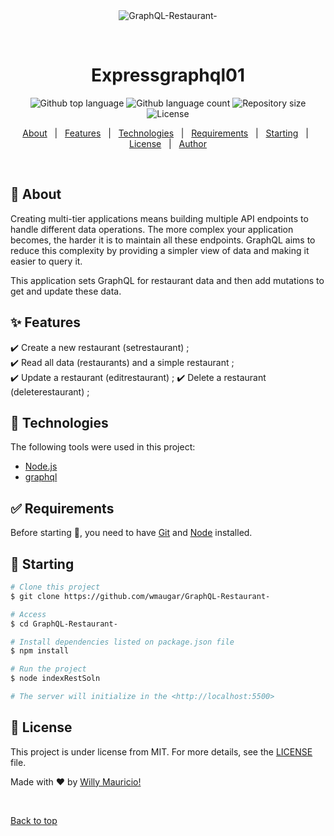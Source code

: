<div align="center" id="top"> 
  <img src="./.github/app.gif" alt="GraphQL-Restaurant-" />

  &#xa0;

  <!-- <a href="https://GraphQL-Restaurant-.netlify.app">Demo</a> -->
</div>

<h1 align="center">Expressgraphql01</h1>

<p align="center">
  <img alt="Github top language" src="https://img.shields.io/github/languages/top/wmaugar/GraphQL-Restaurant-color=56BEB8">

  <img alt="Github language count" src="https://img.shields.io/github/languages/count/wmaugar/GraphQL-Restaurant-color=56BEB8">

  <img alt="Repository size" src="https://img.shields.io/github/repo-size/wmaugar/GraphQL-Restaurant-color=56BEB8">

  <img alt="License" src="https://img.shields.io/github/license/wmaugar/GraphQL-Restaurant-color=56BEB8">

  <!-- <img alt="Github issues" src="https://img.shields.io/github/issues/wmaugar/GraphQL-Restaurant-color=56BEB8" /> -->

  <!-- <img alt="Github forks" src="https://img.shields.io/github/forks/wmaugar/GraphQL-Restaurant-color=56BEB8" /> -->

  <!-- <img alt="Github stars" src="https://img.shields.io/github/stars/wmaugar/GraphQL-Restaurant-color=56BEB8" /> -->
</p>

<!-- Status -->

<!-- <h4 align="center"> 
	🚧  Expressgraphql01 🚀 Under construction...  🚧
</h4> 

<hr> -->

<p align="center">
  <a href="#dart-about">About</a> &#xa0; | &#xa0; 
  <a href="#sparkles-features">Features</a> &#xa0; | &#xa0;
  <a href="#rocket-technologies">Technologies</a> &#xa0; | &#xa0;
  <a href="#white_check_mark-requirements">Requirements</a> &#xa0; | &#xa0;
  <a href="#checkered_flag-starting">Starting</a> &#xa0; | &#xa0;
  <a href="#memo-license">License</a> &#xa0; | &#xa0;
  <a href="https://github.com/wmaugar/" target="_blank">Author</a>
</p>

<br>

## :dart: About ##

Creating multi-tier applications means building multiple API endpoints to handle different data operations. The more complex your application becomes, the harder it is to maintain all these endpoints. GraphQL aims to reduce this complexity by providing a simpler view of data and making it easier to query it. 

This application sets GraphQL for restaurant data and then add mutations to get and update these data. 

## :sparkles: Features ##

:heavy_check_mark: Create a new restaurant (setrestaurant) ;\
:heavy_check_mark: Read all data (restaurants) and a simple restaurant ;\
:heavy_check_mark: Update a restaurant (editrestaurant) ;
:heavy_check_mark: Delete a restaurant (deleterestaurant) ;

## :rocket: Technologies ##

The following tools were used in this project:

- [Node.js](https://nodejs.org/en/)
- [graphql](https://graphql.org)



## :white_check_mark: Requirements ##

Before starting :checkered_flag:, you need to have [Git](https://git-scm.com) and [Node](https://nodejs.org/en/) installed.

## :checkered_flag: Starting ##

```bash
# Clone this project
$ git clone https://github.com/wmaugar/GraphQL-Restaurant-

# Access
$ cd GraphQL-Restaurant-

# Install dependencies listed on package.json file
$ npm install

# Run the project
$ node indexRestSoln

# The server will initialize in the <http://localhost:5500>
```

## :memo: License ##

This project is under license from MIT. For more details, see the [LICENSE](LICENSE.md) file.


Made with :heart: by <a href="https://github.com/wmaugar" target="_blank">Willy Mauricio!</a>

&#xa0;

<a href="#top">Back to top</a>
